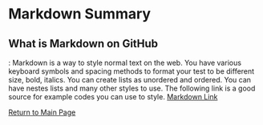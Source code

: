 # Markdown Summary

## What is Markdown on GitHub
: Markdown is a way to style normal text on the web. You have various keyboard symbols and spacing methods to format your test to be different size, bold, italics. You can create lists as unordered and ordered. You can have nestes lists and many other styles to use. The following link is a good source for example codes you can use to style. [Markdown Link](https://docs.github.com/en/github/writing-on-github/basic-writing-and-formatting-syntax)

[Return to Main Page](reading-notes.md)
